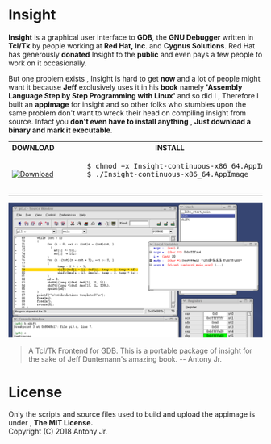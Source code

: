 # Insight
 
**Insight** is a graphical user interface to **GDB**, the **GNU Debugger** written in **Tcl/Tk** by people working at **Red Hat, Inc**. and **Cygnus Solutions**. Red Hat has generously **donated** Insight to the **public** and even pays a few people to work on it occasionally.

But one problem exists , Insight is hard to get **now** and a lot of people might want it because **Jeff** exclusively uses it in his
**book** namely **'Assembly Language Step by Step Programming with Linux'** and so did I , Therefore I built an **appimage** for insight and so other folks who stumbles upon the same problem don't want to wreck their head on compiling insight from source.
Infact you **don't even have to install anything** , **Just download a binary and mark it executable**.

<p align="center">
 <table>
   <tr>
     <th >DOWNLOAD<br></th>
     <th >INSTALL</th>
   </tr>
   <tr>
     <td >
     <a href="https://github.com/antony-jr/insight/releases/download/continuous/Insight-continuous-x86_64.AppImage">
     <img src="https://img.shields.io/badge/Download-Insight--continuous--x86--64.AppImage-green.svg?longCache=true&style=for-the-badge" alt="Download" /  >
     </a>
     </td>
     <td>
     <pre>
      $ chmod +x Insight-continuous-x86_64.AppImage
      $ ./Insight-continuous-x86_64.AppImage
     </pre>
     </td>
   </tr>
 </table>
</p>

<p align=center>
<img src=.img/screenshot.png height=auto width=auto alt="Insight Debugger"> 
</p>


> A Tcl/Tk Frontend for GDB. This is a portable package of insight for the sake of Jeff Duntemann's amazing book.
> -- Antony Jr.


# License

Only the scripts and source files used to build and upload the appimage is under , **The MIT License.**   
Copyright (C) 2018 Antony Jr.

